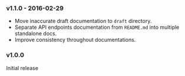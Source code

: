 ### v1.1.0 - 2016-02-29

* Move inaccurate draft documentation to `draft` directory.
* Separate API endpoints documentation from `README.md` into multiple standalone docs.
* Improve consistency throughout documentations.

### v1.0.0

Initial release
